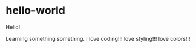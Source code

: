 # hello-world
Hello! 

Learning something something. I love coding!!! love styling!!! love colors!!!
